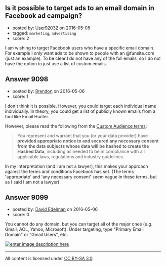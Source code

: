 ## Is it possible to target ads to an email domain in Facebook ad campaign?

- posted by: [User92032](https://stackexchange.com/users/8382231/user92032) on 2016-05-05
- tagged: `marketing`, `advertising`
- score: 2

I am wishing to target Facebook users who have a specific email domain. For example I only want ads to be shown to people with an @funsite.com (just an example). To be clear I do not have any of the full emails, so I do not have the option to just use a list of custom emails.


## Answer 9098

- posted by: [Brendon](https://stackexchange.com/users/96885/brendon) on 2016-05-06
- score: 1

<p>I don't think it is possible. However, you could target each individual name individually. In theory, you could get a list of publicly known emails from a tool like Email Hunter. </p>

<p>However, please read the following from the <a href="https://www.facebook.com/ads/manage/customaudiences/tos.php" rel="nofollow">Custom Audience terms</a>:</p>

<blockquote>
  <p>You represent and warrant that you (or your data provider) have
  <strong>provided appropriate notice to and secured any necessary consent from
  the data subjects whose data will be hashed to create the Hashed Data</strong>,
  including as needed to be in compliance with all applicable laws,
  regulations and industry guidelines.</p>
</blockquote>

<p>In my interpretation (and I am not a lawyer), this makes your approach against the terms and conditions Facebook has set. (The terms 'appropriate' and 'any necessary consent' seem vague in these terms, but as I said I am not a lawyer).</p>



## Answer 9099

- posted by: [David Edelman](https://stackexchange.com/users/8335311/david-edelman) on 2016-05-06
- score: 0

<p>You cannot do any domain, but you can target all of the major ones (e.g. Gmail, AOL, Yahoo, Microsoft). Under targeting, type "Primary Email Domain" or "Gmail Users", etc. </p>

<p><a href="https://i.stack.imgur.com/6otoG.png" rel="nofollow noreferrer"><img src="https://i.stack.imgur.com/6otoG.png" alt="enter image description here"></a></p>




---

All content is licensed under [CC BY-SA 3.0](https://creativecommons.org/licenses/by-sa/3.0/).
